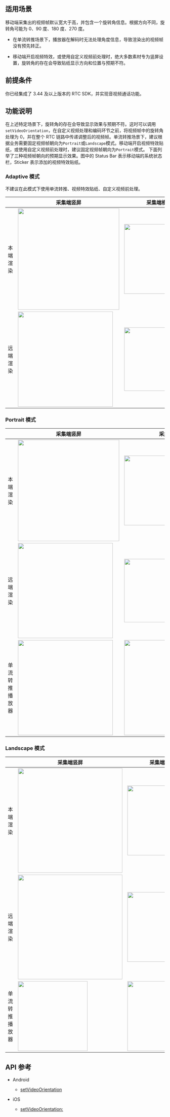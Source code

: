 ## 适用场景

移动端采集出的视频帧默认宽大于高，并包含一个旋转角信息。根据方向不同，旋转角可能为 0、90 度、180 度、270 度。

- 在单流转推场景下，播放器在解码时无法处理角度信息，导致渲染出的视频帧没有预先转正。
	

- 移动端开启视频特效，或使用自定义视频前处理时，绝大多数素材专为竖屏设置，旋转角的存在会导致贴纸显示方向和位置与预期不符。
	

## 前提条件

你已经集成了 3.44 及以上版本的 RTC SDK，并实现音视频通话功能。

## 功能说明

在上述特定场景下，旋转角的存在会导致显示效果与预期不符。这时可以调用`setVideoOrientation`，在自定义视频处理和编码环节之前，将视频帧中的旋转角处理为 0，并在整个 RTC 链路中传递调整后的视频帧。单流转推场景下，建议根据业务需要固定视频帧朝向为`Portrait`或`Landscape`模式。移动端开启视频特效贴纸，或使用自定义视频前处理时，建议固定视频帧朝向为`Portrait`模式。
下面列举了三种视频帧朝向的预期显示效果。图中的 Status Bar 表示移动端的系统状态栏，Sticker 表示添加的视频特效贴纸。

### Adaptive 模式

不建议在此模式下使用单流转推、视频特效贴纸、自定义视频前处理。

| |采集端竖屏 | 采集端横屏|
|---|---|---|
|本端渲染 | <img src=https://lf6-volc-editor.volccdn.com/obj/volcfe/sop-public/upload_ef636f5699ffef199eee200bd7447042 style="height:320px" /> | <img src=https://lf3-volc-editor.volccdn.com/obj/volcfe/sop-public/upload_1d37837f02a58a20cf10deaaee4dabef style="height:220px" /> |
|远端渲染 | <img src=https://lf6-volc-editor.volccdn.com/obj/volcfe/sop-public/upload_09e5112fb7f23d1bfde2a011e0efa354 style="height:300px" /> | <img src=https://lf3-volc-editor.volccdn.com/obj/volcfe/sop-public/upload_88864ccce29adc3e905b946b7776855d style="height:200px" />|


### Portrait 模式

| |采集端竖屏 | 采集端横屏|
|---|---|---|
|本端渲染 | <img src=https://lf3-volc-editor.volccdn.com/obj/volcfe/sop-public/upload_3225aaeb3332ce1e95625d627e194dad style="height:320px" />  | <img src=https://lf6-volc-editor.volccdn.com/obj/volcfe/sop-public/upload_dbea32e9d96caa71203b4ca66526cbcd style="height:220px" /> |
|远端渲染 | <img src=https://lf6-volc-editor.volccdn.com/obj/volcfe/sop-public/upload_75ee3c6e7ed9744b3f999f8c508419dd style="height:300px" /> | <img src=https://lf3-volc-editor.volccdn.com/obj/volcfe/sop-public/upload_9b0791612c674ac2b4d8890bdaa0f732 style="height:200px" /> |
|单流转推播放器 | <img src=https://lf3-volc-editor.volccdn.com/obj/volcfe/sop-public/upload_b52c23ee4212b56c18513b7629e5e648 style="height:300px" /> | <img src=https://lf3-volc-editor.volccdn.com/obj/volcfe/sop-public/upload_601b2b08dd2a9f4eed3f45639abdec12 style="height:300px" /> |


### Landscape 模式

| |采集端竖屏 | 采集端横屏|
|---|---|---|
|本端渲染 |<img src=https://lf3-volc-editor.volccdn.com/obj/volcfe/sop-public/upload_938469b7cab0346abe6e18aeb06c0a4c style="height:330px" /> |<img src=https://lf6-volc-editor.volccdn.com/obj/volcfe/sop-public/upload_e30ca2c83f1fe563f3122716194836fa style="height:220px" /> |
|远端渲染 |<img src=https://lf3-volc-editor.volccdn.com/obj/volcfe/sop-public/upload_3d9cf5dc17844163cff208a80c4f2c64 style="height:330px" /> |<img src=https://lf3-volc-editor.volccdn.com/obj/volcfe/sop-public/upload_66363ed2a49f22b06a1b3c357a1978ad style="height:220px" /> |
|单流转推播放器 |<img src=https://lf3-volc-editor.volccdn.com/obj/volcfe/sop-public/upload_35a179e5959e6a916cc4d28ac6d7a9e5 style="height:220px" /> |<img src=https://lf6-volc-editor.volccdn.com/obj/volcfe/sop-public/upload_18dea6ff08f7e2507b6045a3640326b4 style="height:220px" /> |


## API 参考

- Android
	- [setVideoOrientation](Android-api.md#setvideoorientation)
		

- iOS
	- [setVideoOrientation:](iOS-api.md#setvideoorientation)